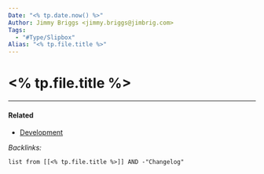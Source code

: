 ```yaml
---
Date: "<% tp.date.now() %>"
Author: Jimmy Briggs <jimmy.briggs@jimbrig.com>
Tags:
  - "#Type/Slipbox"
Alias: "<% tp.file.title %>"
---
```


# \<% tp.file.title %>

---

#### Related

* [Development](../../MOCs/Development.md)

*Backlinks:*

````dataview
list from [[<% tp.file.title %>]] AND -"Changelog"
````

